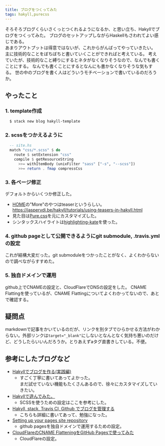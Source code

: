 ```yaml
---
title: ブログをつくってみた
tags: hakyll,purecss
---
```

そろそろブログくらいさくっとつくれるようになるか、と思い立ち、Hakyllでブログをつくってみた。
ブログのセットアップしながらHaskellもさわれてよい感じである。<!--more-->  
あまりアウトプットは得意ではないが、これからがんばってやっていきたい。
主に技術的なことをぼちぼちと書いていくことができればと考えている。
考えていたが、技術的なこと縛りにするとネタがなくなりそうなので、なんでも書くことにする。
なんでも書くことにするとなんにも書かなくなりそうな気もする。
世の中のブログを書く人はどういうモチベーションで書いているのだろうか。
  
## やったこと
### 1. template作成

```bash
  $ stack new blog hakyll-template
```

### 2. scssをつかえるように

```haskell
  -- site.hs
  match "css/*.scss" $ do
    route $ setExtension "css"
    compile $ getResourceString
      >>= withItemBody (unixFilter "sass" ["-s", "--scss"])
      >>= return . fmap compressCss
```

### 3. 各ページ修正
デフォルトからいくつか修正した。

* [HOME](/)の"More"のやつはteaserというらしい。  
  <a href="https://jaspervdj.be/hakyll/tutorials/using-teasers-in-hakyll.html" target="_blank">https://jaspervdj.be/hakyll/tutorials/using-teasers-in-hakyll.html</a>
* 見た目は<a href="http://purecss.io" target="_blank">Pure.css</a>を元にカスタマイズした。
* シンタックスハイライトは<a href="https://hackage.haskell.org/package/highlighting-kate" target="_blank">highlighting-kate</a>を使った。

### 4. github pageとして公開できるようにgit submodule, .travis.ymlの設定
これが結構大変だった。git submoduleをつかったことがなく、よくわからないので調べながらすすめた。

### 5. 独自ドメインで運用
github上でCNAMEの設定と、CloudFlareでDNSの設定をした。
CNAME Flattingを使っているが、CNAME Flattingについてよくわかってないので、あとで確認する。


## 疑問点
markdownで記事をかいているのだが、リンクを別タブでひらかせる方法がわからない。外部リンクは``target="_blank"``にしないとなんとなく気持ち悪いのだけど、どうしたらいいんだろうか。とりあえずaタグ直書きしている。不便。

## 参考にしたブログなど

* <a href="https://imokuri123.com/blog/2015/12/how-to-create-blog-with-hakyll-part1.html" target="_blank">Hakyllでブログを作る(実践編)</a>
    - すごく丁寧に書いてあってよかった。  
      まだ試せていない機能もたくさんあるので、徐々にカスタマイズしていきたい。
* <a href="http://www.slideshare.net/TomohikoHimura/hakyll-18303056" target="_blank">Hakyllで遊んでみた。</a>
    - SCSSを使うための設定はここを参考にした。
* <a href="http://335g.github.io/posts/2015-08-09-hakyll_travis.html" target="_blank">Hakyll, stack, Travis CI, Github でブログを管理する</a>
    - こちらも詳細に書いてあって、勉強になった。
* <a href="https://help.github.com/articles/setting-up-your-pages-site-repository/" target="_blank">Setting up your pages site repository</a>
    - github pagesを独自ドメインで運用するための設定。
* <a href="http://d.hatena.ne.jp/hnw/20150301" target="_blank">CloudFlareのCNAME FlatteningをGitHub Pagesで使ってみた</a>
    - CloudFlareの設定。

    
